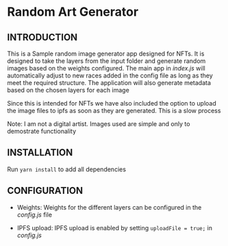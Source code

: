 # Random Art Generator


## INTRODUCTION

This is a Sample random image generator app designed for NFTs. It is designed to take the layers from the input folder and generate random images based on the weights configured. The main app in *index.js* will automatically adjust to new races added in the config file as long as they meet the required structure. The application will also generate metadata based on the chosen layers for each image

Since this is intended for NFTs we have also included the option to upload the image files to ipfs as soon as they are generated. This is a slow process  

Note: I am not a digital artist. Images used are simple and only to demostrate functionality

## INSTALLATION

Run `yarn install` to add all dependencies 

## CONFIGURATION


- Weights: Weights for the different layers can be configured in the *config.js* file

- IPFS upload: IPFS upload is enabled by setting  `uploadFile = true;` in *config.js*


